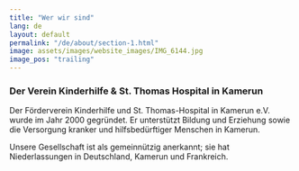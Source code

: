 ```yaml
---
title: "Wer wir sind"
lang: de
layout: default
permalink: "/de/about/section-1.html"
image: assets/images/website_images/IMG_6144.jpg
image_pos: "trailing"
---
```


### Der Verein Kinderhilfe & St. Thomas Hospital in Kamerun

Der Förderverein Kinderhilfe und St. Thomas-Hospital in Kamerun e.V. wurde im Jahr 2000 gegründet. Er unterstützt Bildung und Erziehung sowie die Versorgung kranker und hilfsbedürftiger Menschen in Kamerun.

Unsere Gesellschaft ist als gemeinnützig anerkannt; sie hat Niederlassungen in Deutschland, Kamerun und Frankreich.
    
